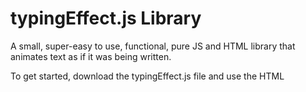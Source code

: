 # typingEffect.js Library
A small, super-easy to use, functional, pure JS and HTML library that animates text as if it was being written.

To get started, download the typingEffect.js file and use the HTML <script> tag to import it. Alternatively, link the <script> tag to "https://raw.githubusercontent.com/TheLukaBoss/typingEffect/master/typingEffect.js".
<br>You also require the jQuery library at "https://ajax.googleapis.com/ajax/libs/jquery/3.4.1/jquery.min.js".

A list of attributes you can give elements that you want to animate is below:
 - <b>addTypingEffect</b>: required for all elements that you would like the text inside to be animated. Don't worry, \<br>s are taken into account! This attribute does not need a value.
 - <b>typingSpeed</b>: required for all elements that use the 'addTypingEffect' attribute. A string ("") that contains a float. It is how long <i>in seconds</i> the pause between letters should be. Example: <code>\<p typingSpeed="0.5">\</p></code>
 - <b>typingLoop</b>: required for all elements that use the 'addTypingEffect' attribute. A string ("") that contains either 'false' or how long <i>in seconds</i> the pause between each loop should be. Example: <code>\<p typingLoop="2">\</p></code> or <code>\<p typingLoop="false">\</p></code>
 - <b>typingKeepHeight</b>: required for all elements that use the 'addTypingEffect' attribute. A string ("") that contains a boolean. On multiline text, other elements beneath will move up and down when text is written, if this value is false. By making this value 'true', this library will calculate the space needed and ensure that elements beneath will not move about. Recommended for multiline text. Example: <code>\<p typingKeepHeight="true">\</p></code> or <code>\<p typingKeepHeight="false">\</p></code>
 - <b>typingStopAllow</b>: required for all elements that use the 'addTypingEffect' attribute. A string ("") that contains a boolean. Dictates wether JavaScript is allowed to stop this elements animation. Explained more below...
 - <b>id</b>: required for all elements that use the 'addTypingEffect' attribute. This is just the standard HTML tag, but it gives the script something to work with.

Text inside the element is animated, and \<br>s are rendered as they should be. <b>Other child tags/elements will be written out!</b>

<b>How to use JavaScript with this libray</b>:
<br>You must keep the 'window' objects: animateData, i, clock & outerClock free from use throughout your JavaScript. You must have the jQuery library installed.
<br>To kick off the animations, call <code>typeWrite()</code>. This will immediately start all typing animations with their options.
<br>To stop <i>one element's animation</i>, if you need to change the content for example (attempting to change innerHTML without stopping the animation will result in the new text being overridden), use the original JavaScript function <code>removeAttribute()</code> to remove the 'addTypingEffect' attribute from the element you want to stop. If the 'typingStopAllow' is set to false, the typing animation will not stop. If it is set to true, then the typing will stop. A function called 'typingEffectStopped(element)' will be attemepted to be called, and if it exists, 'element' becomes the HTML element that the typing has stopped in. If it does not exist, nothing will happen. <i>Do not attempt to change any innerHTML of an animated element outside of this function. By writing innerHTML in this function, it is definite that the changes will be kept.</i>. If you need to deal with more than one stoppage, use an if statement to compare the 'element'. An example usage to change what is typed is below:
<br><code>element.innerHTML = "New Text";
			document.getElementById(element["id"]).setAttribute("addTypingEffect","");
			typeWrite();</code>.<br><br>Thanks for using this library!<br>#typing-effect<br>#jquery<br>#type-writer<br>#effects<br>#javascript<br>#html
